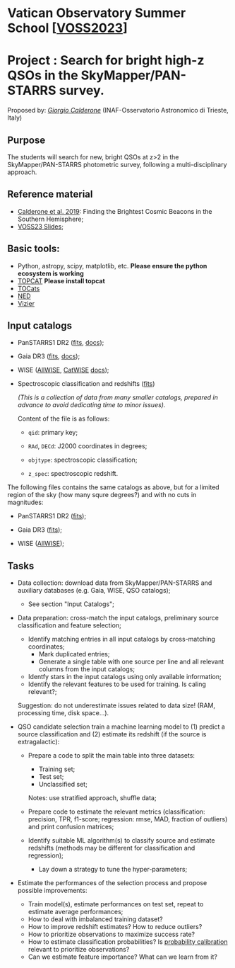 # Vatican Observatory Summer School [[VOSS2023](https://www.vaticanobservatory.va/en/education/voss/voss-2023)]

# Project : Search for bright high-z QSOs in the SkyMapper/PAN-STARRS survey.

Proposed by: [*Giorgio Calderone*](mailto:giorgio.calderone@inaf.it) (INAF-Osservatorio Astronomico di Trieste, Italy)

## Purpose

The students will search for new, bright QSOs at z>2 in the SkyMapper/PAN-STARRS photometric survey, following a multi-disciplinary approach.

## Reference material

- [Calderone et al. 2019](https://ui.adsabs.harvard.edu/abs/2019ApJ...887..268C/abstract): Finding the Brightest Cosmic Beacons in the Southern Hemisphere;
- [VOSS23 Slides](http://140.105.76.151:8000/VOSS23/VOSS_Calderone_slides.pdf);


## Basic tools:
- Python, astropy, scipy, matplotlib, etc. **Please ensure the python ecosystem is working**
- [TOPCAT](https://www.star.bris.ac.uk/~mbt/topcat/#install)  **Please install topcat**
- [TOCats](https://catsweb.oas.inaf.it/)
- [NED](http://ned.ipac.caltech.edu/)
- [Vizier](http://vizier.cds.unistra.fr/)


## Input catalogs

- PanSTARRS1 DR2 ([fits](http://140.105.76.151:8000/VOSS23/PanSTARRS1DR2.fits.gz), [docs](https://outerspace.stsci.edu/display/PANSTARRS/PS1+StackObjectView+table+fields));

- Gaia DR3 ([fits](http://140.105.76.151:8000/VOSS23/Gaia_EDR3.fits.gz), [docs](https://gea.esac.esa.int/archive/documentation/GDR3/Gaia_archive/chap_datamodel/sec_dm_main_source_catalogue/ssec_dm_gaia_source.html));

- WISE ([AllWISE](http://140.105.76.151:8000/VOSS23/AllWise.fits.gz), [CatWISE](http://140.105.76.151:8000/VOSS23/Catwise2020.fits.gz) [docs](https://wise2.ipac.caltech.edu/docs/release/allwise/expsup/sec2_1a.html));

- Spectroscopic classification and redshifts ([fits](http://140.105.76.151:8000/VOSS23/VOSS_classifications.fits.gz))

  *(This is a collection of data from many smaller catalogs, prepared in advance to avoid dedicating time to minor issues).*

  Content of the file is as follows:

  - `qid`: primary key;

  - `RAd`, `DECd`: J2000 coordinates in degrees;

  - `objtype`: spectroscopic classification;

  - `z_spec`: spectroscopic redshift.

The following files contains the same catalogs as above, but for a limited region of the sky (how many squre degrees?) and with no cuts in magnitudes:
- PanSTARRS1 DR2 ([fits](http://140.105.76.151:8000/VOSS23/subset_PanSTARRS1DR2.fits.gz));

- Gaia DR3 ([fits](http://140.105.76.151:8000/VOSS23/subset_Gaia_EDR3.fits.gz));

- WISE ([AllWISE](http://140.105.76.151:8000/VOSS23/subset_AllWise.fits.gz));




## Tasks

- Data collection: download data from SkyMapper/PAN-STARRS and auxiliary databases (e.g. Gaia, WISE, QSO catalogs);

  - See section "Input Catalogs";

- Data preparation: cross-match the input catalogs, preliminary source classification and feature selection;

  - Identify matching entries in all input catalogs by cross-matching coordinates;
    - Mark duplicated entries;
    - Generate a single table with one source per line and all relevant columns from the input catalogs;
  - Identfy stars in the input catalogs using only available information;
  - Identify the relevant features to be used for training.  Is caling relevant?;

  Suggestion: do not underestimate issues related to data size! (RAM, processing time, disk space...).

- QSO candidate selection train a machine learning model to (1) predict a source classification and (2) estimate its redshift (if the source is extragalactic):

  - Prepare a code to split the main table into three datasets:

    - Training set;
    - Test set;
    - Unclassified set;

    Notes: use stratified approach, shuffle data;

  - Prepare code to estimate the relevant metrics (classification: precision, TPR, f1-score; regression: rmse, MAD, fraction of outliers) and print confusion matrices;

  - Identify suitable ML algorithm(s) to classify source and estimate redshifts (methods may be different for classification and regression);

    - Lay down a strategy to tune the hyper-parameters;

- Estimate the performances of the selection process and propose possible improvements:

  - Train model(s), estimate performances on test set, repeat to estimate average performances;
  - How to deal with imbalanced training dataset?
  - How to improve redshift estimates?  How to reduce outliers?
  - How to prioritize observations to maximize success rate?
  - How to estimate classification probabilities?  Is [probability calibration](https://scikit-learn.org/stable/modules/calibration.html) relevant to prioritize observations?
  - Can we estimate feature importance? What can we learn from it?

